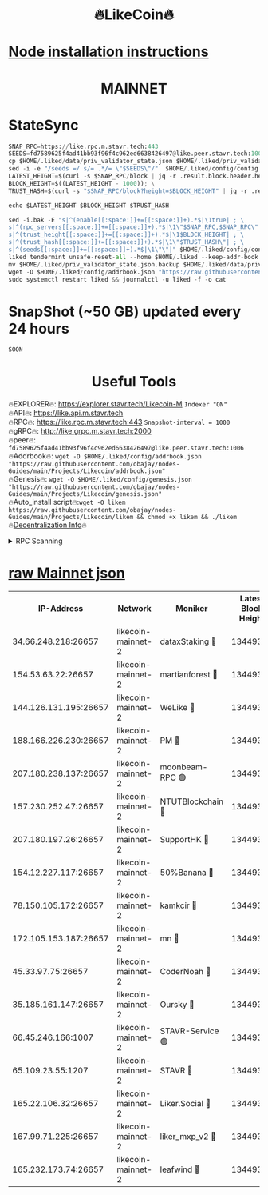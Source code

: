 <h1 align="center"> 🔥LikeCoin🔥</h1>

[Node installation instructions](https://github.com/obajay/nodes-Guides/tree/main/Projects/Likecoin)
=
<h1 align="center"> MAINNET</h1>

# StateSync
```python
SNAP_RPC=https://like.rpc.m.stavr.tech:443
SEEDS=fd7589625f4ad41bb93f96f4c962ed6638426497@like.peer.stavr.tech:1006
cp $HOME/.liked/data/priv_validator_state.json $HOME/.liked/priv_validator_state.json.backup
sed -i -e "/seeds =/ s/= .*/= \"$SEEDS\"/"  $HOME/.liked/config/config.toml
LATEST_HEIGHT=$(curl -s $SNAP_RPC/block | jq -r .result.block.header.height); \
BLOCK_HEIGHT=$((LATEST_HEIGHT - 1000)); \
TRUST_HASH=$(curl -s "$SNAP_RPC/block?height=$BLOCK_HEIGHT" | jq -r .result.block_id.hash)

echo $LATEST_HEIGHT $BLOCK_HEIGHT $TRUST_HASH

sed -i.bak -E "s|^(enable[[:space:]]+=[[:space:]]+).*$|\1true| ; \
s|^(rpc_servers[[:space:]]+=[[:space:]]+).*$|\1\"$SNAP_RPC,$SNAP_RPC\"| ; \
s|^(trust_height[[:space:]]+=[[:space:]]+).*$|\1$BLOCK_HEIGHT| ; \
s|^(trust_hash[[:space:]]+=[[:space:]]+).*$|\1\"$TRUST_HASH\"| ; \
s|^(seeds[[:space:]]+=[[:space:]]+).*$|\1\"\"|" $HOME/.liked/config/config.toml
liked tendermint unsafe-reset-all --home $HOME/.liked --keep-addr-book
mv $HOME/.liked/priv_validator_state.json.backup $HOME/.liked/data/priv_validator_state.json
wget -O $HOME/.liked/config/addrbook.json "https://raw.githubusercontent.com/obajay/nodes-Guides/main/Projects/Likecoin/addrbook.json"
sudo systemctl restart liked && journalctl -u liked -f -o cat
```
# SnapShot (~50 GB) updated every 24 hours
```python
SOON
```

 <h1 align="center"> Useful Tools</h1>

🔥EXPLORER🔥:     https://explorer.stavr.tech/Likecoin-M        `Indexer "ON"` \
🔥API🔥:          https://like.api.m.stavr.tech \
🔥RPC🔥:          https://like.rpc.m.stavr.tech:443              `Snapshot-interval = 1000` \
🔥gRPC🔥:         http://like.grpc.m.stavr.tech:2000 \
🔥peer🔥:         `fd7589625f4ad41bb93f96f4c962ed6638426497@like.peer.stavr.tech:1006` \
🔥Addrbook🔥:  `wget -O $HOME/.liked/config/addrbook.json "https://raw.githubusercontent.com/obajay/nodes-Guides/main/Projects/Likecoin/addrbook.json"` \
🔥Genesis🔥:  `wget -O $HOME/.liked/config/genesis.json "https://raw.githubusercontent.com/obajay/nodes-Guides/main/Projects/Likecoin/genesis.json"` \
🔥Auto_install script🔥:`wget -O likem https://raw.githubusercontent.com/obajay/nodes-Guides/main/Projects/Likecoin/likem && chmod +x likem && ./likem` \
🔥[Decentralization Info](https://github.com/obajay/StateSync-snapshots/tree/main/Projects/Likecoin/Decentralization)🔥


<details>
<summary>RPC Scanning</summary>

<h2 align="center"> We scan nodes in real time every 4 hours. And we provide the final result of RPC endpoints.
We cannot influence the operation of these nodes in any way. </h2>


```python
If Voting Power is higher than 0 --> then the Node is a validator of the network and may be subject to attack and be a potential threat to the chain.
```
```python
We marked such validators with a red symbol
```

</details>

[raw Mainnet json](https://rpc-check.likem.stavr.tech/likem/rpc-likem-result.json)
=


<table><tr><th>IP-Address</th><th>Network</th><th>Moniker</th><th>Latest Block Height</th><th>Earliest Block Height</th><th>Catching Up</th><th>Tx Index</th><th>Voting Power</th><th>Scan Time</th></tr><tr><td>34.66.248.218:26657</td><td>likecoin-mainnet-2</td><td>dataxStaking 🔴</td><td>13449381</td><td>1</td><td>False</td><td>on</td><td>21816284775</td><td>2024-03-09T12:31:20.877022077UTC</td></tr><tr><td>154.53.63.22:26657</td><td>likecoin-mainnet-2</td><td>martianforest 🔴</td><td>13449384</td><td>1</td><td>False</td><td>on</td><td>671285071</td><td>2024-03-09T12:31:35.286598318UTC</td></tr><tr><td>144.126.131.195:26657</td><td>likecoin-mainnet-2</td><td>WeLike 🔴</td><td>13449380</td><td>5101130</td><td>False</td><td>on</td><td>115821320670</td><td>2024-03-09T12:31:13.124609834UTC</td></tr><tr><td>188.166.226.230:26657</td><td>likecoin-mainnet-2</td><td>PM 🔴</td><td>13449384</td><td>7730955</td><td>False</td><td>on</td><td>24821000113</td><td>2024-03-09T12:31:36.221930209UTC</td></tr><tr><td>207.180.238.137:26657</td><td>likecoin-mainnet-2</td><td>moonbeam-RPC 🟢</td><td>13449379</td><td>9234583</td><td>False</td><td>on</td><td>0</td><td>2024-03-09T12:31:10.442996653UTC</td></tr><tr><td>157.230.252.47:26657</td><td>likecoin-mainnet-2</td><td>NTUTBlockchain 🔴</td><td>13449381</td><td>9318400</td><td>False</td><td>on</td><td>890573071</td><td>2024-03-09T12:31:20.212925508UTC</td></tr><tr><td>207.180.197.26:26657</td><td>likecoin-mainnet-2</td><td>SupportHK 🔴</td><td>13449379</td><td>12089921</td><td>False</td><td>on</td><td>8672114778</td><td>2024-03-09T12:31:05.405643000UTC</td></tr><tr><td>154.12.227.117:26657</td><td>likecoin-mainnet-2</td><td>50%Banana 🔴</td><td>13449379</td><td>12611811</td><td>False</td><td>on</td><td>751100487</td><td>2024-03-09T12:31:10.135579528UTC</td></tr><tr><td>78.150.105.172:26657</td><td>likecoin-mainnet-2</td><td>kamkcir 🔴</td><td>13449383</td><td>12655255</td><td>False</td><td>on</td><td>416894417</td><td>2024-03-09T12:31:28.561839065UTC</td></tr><tr><td>172.105.153.187:26657</td><td>likecoin-mainnet-2</td><td>mn 🔴</td><td>13449386</td><td>12683911</td><td>False</td><td>off</td><td>29068949335</td><td>2024-03-09T12:31:49.435924612UTC</td></tr><tr><td>45.33.97.75:26657</td><td>likecoin-mainnet-2</td><td>CoderNoah 🔴</td><td>13449383</td><td>12741110</td><td>False</td><td>on</td><td>19460951900</td><td>2024-03-09T12:31:33.353292607UTC</td></tr><tr><td>35.185.161.147:26657</td><td>likecoin-mainnet-2</td><td>Oursky 🔴</td><td>13449383</td><td>12887155</td><td>False</td><td>on</td><td>28516215185</td><td>2024-03-09T12:31:34.421369290UTC</td></tr><tr><td>66.45.246.166:1007</td><td>likecoin-mainnet-2</td><td>STAVR-Service 🟢</td><td>13449382</td><td>13292630</td><td>False</td><td>on</td><td>0</td><td>2024-03-09T12:31:26.043314990UTC</td></tr><tr><td>65.109.23.55:1207</td><td>likecoin-mainnet-2</td><td>STAVR 🔴</td><td>13449385</td><td>13292630</td><td>False</td><td>on</td><td>1227358</td><td>2024-03-09T12:31:44.710326106UTC</td></tr><tr><td>165.22.106.32:26657</td><td>likecoin-mainnet-2</td><td>Liker.Social 🔴</td><td>13449383</td><td>13405629</td><td>False</td><td>on</td><td>48514474522</td><td>2024-03-09T12:31:29.510607212UTC</td></tr><tr><td>167.99.71.225:26657</td><td>likecoin-mainnet-2</td><td>liker_mxp_v2 🔴</td><td>13449388</td><td>13439448</td><td>False</td><td>off</td><td>26774745546</td><td>2024-03-09T12:31:58.530982316UTC</td></tr><tr><td>165.232.173.74:26657</td><td>likecoin-mainnet-2</td><td>leafwind 🔴</td><td>13449383</td><td>13441800</td><td>False</td><td>off</td><td>42465694386</td><td>2024-03-09T12:31:32.699529593UTC</td></tr></table>
